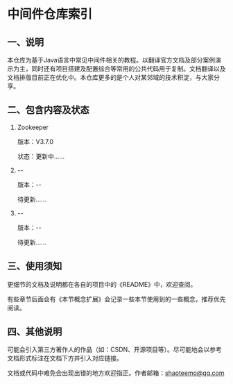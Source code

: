 <h1>中间件仓库索引</h1>

## 一、说明

本仓库为基于Java语言中常见中间件相关的教程。以翻译官方文档及部分案例演示为主，同时还有项目搭建及配置综合等常用的公共代码用于复制。文档翻译以及文档排版目前正在优化中。本仓库更多的是个人对某邻域的技术积淀，与大家分享。

## 二、包含内容及状态

1. Zookeeper

   版本：V3.7.0

   状态：更新中……

2. --

   版本：--

   待更新……

3. --

   版本：--

   待更新……

   


## 三、使用须知

更细节的文档及说明都在各自的项目中的《README》中，欢迎查阅。

有些章节后面会有《本节概念扩展》会记录一些本节使用到的一些概念，推荐优先阅读。

## 四、其他说明

可能会引入第三方著作人的作品（如：CSDN、开源项目等）。尽可能地会以参考文档形式标注在文档下方并引入对应链接。

文档或代码中难免会出现出错的地方欢迎指正。作者邮箱：shaoteemo@qq.com

